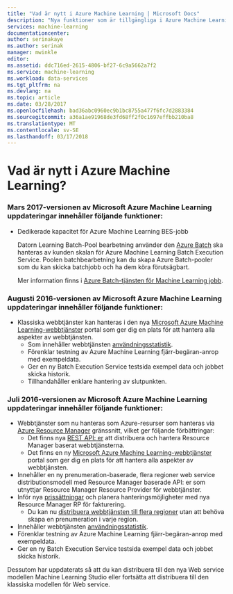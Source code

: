 ```yaml
---
title: "Vad är nytt i Azure Machine Learning | Microsoft Docs"
description: "Nya funktioner som är tillgängliga i Azure Machine Learning."
services: machine-learning
documentationcenter: 
author: serinakaye
ms.author: serinak
manager: mwinkle
editor: 
ms.assetid: ddc716ed-2615-4806-bf27-6c9a5662a7f2
ms.service: machine-learning
ms.workload: data-services
ms.tgt_pltfrm: na
ms.devlang: na
ms.topic: article
ms.date: 03/28/2017
ms.openlocfilehash: bad36abc0960ec9b1bc8755a477f6fc7d2883384
ms.sourcegitcommit: a36a1ae91968de3fd68ff2f0c1697effbb210ba8
ms.translationtype: MT
ms.contentlocale: sv-SE
ms.lasthandoff: 03/17/2018
---
```

# <a name="whats-new-in-azure-machine-learning"></a>Vad är nytt i Azure Machine Learning?

### <a name="the-march-2017-release-of-microsoft-azure-machine-learning-updates-provides-the-following-feature"></a>Mars 2017-versionen av Microsoft Azure Machine Learning uppdateringar innehåller följande funktioner:



* Dedikerade kapacitet för Azure Machine Learning BES-jobb

    Datorn Learning Batch-Pool bearbetning använder den [Azure Batch](../../batch/batch-technical-overview.md) ska hanteras av kunden skalan för Azure Machine Learning Batch Execution Service. Poolen batchbearbetning kan du skapa Azure Batch-pooler som du kan skicka batchjobb och ha dem köra förutsägbart.

    Mer information finns i [Azure Batch-tjänsten för Machine Learning jobb](dedicated-capacity-for-bes-jobs.md).


### <a name="the-august-2016-release-of-microsoft-azure-machine-learning-updates-provide-the-following-features"></a>Augusti 2016-versionen av Microsoft Azure Machine Learning uppdateringar innehåller följande funktioner:
* Klassiska webbtjänster kan hanteras i den nya [Microsoft Azure Machine Learning-webbtjänster](https://services.azureml.net/) portal som ger dig en plats för att hantera alla aspekter av webbtjänsten.    
  * Som innehåller webbtjänsten [användningsstatistik](manage-new-webservice.md).
  * Förenklar testning av Azure Machine Learning fjärr-begäran-anrop med exempeldata.
  * Ger en ny Batch Execution Service testsida exempel data och jobbet skicka historik.
  * Tillhandahåller enklare hantering av slutpunkten.

### <a name="the-july-2016-release-of-microsoft-azure-machine-learning-updates-provide-the-following-features"></a>Juli 2016-versionen av Microsoft Azure Machine Learning uppdateringar innehåller följande funktioner:
* Webbtjänster som nu hanteras som Azure-resurser som hanteras via [Azure Resource Manager](../../azure-resource-manager/resource-group-overview.md) gränssnitt, vilket ger följande förbättringar:
  * Det finns nya [REST API: er](https://msdn.microsoft.com/library/azure/Dn950030.aspx) att distribuera och hantera Resource Manager baserat webbtjänsterna.
  * Det finns en ny [Microsoft Azure Machine Learning-webbtjänster](https://services.azureml.net/) portal som ger dig en plats för att hantera alla aspekter av webbtjänsten.
* Innehåller en ny prenumeration-baserade, flera regioner web service distributionsmodell med Resource Manager baserade API: er som utnyttjar Resource Manager Resource Provider för webbtjänster.
* Inför nya [prissättningar](https://azure.microsoft.com/pricing/details/machine-learning/) och planera hanteringsmöjligheter med nya Resource Manager RP för fakturering.
  * Du kan nu [distribuera webbtjänsten till flera regioner](how-to-deploy-to-multiple-regions.md) utan att behöva skapa en prenumeration i varje region.
* Innehåller webbtjänsten [användningsstatistik](manage-new-webservice.md).
* Förenklar testning av Azure Machine Learning fjärr-begäran-anrop med exempeldata.
* Ger en ny Batch Execution Service testsida exempel data och jobbet skicka historik.

Dessutom har uppdaterats så att du kan distribuera till den nya Web service modellen Machine Learning Studio eller fortsätta att distribuera till den klassiska modellen för Web service. 

